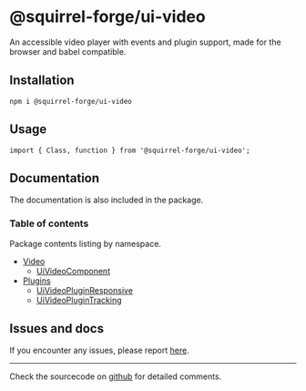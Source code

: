 # @squirrel-forge/ui-video
An accessible video player with events and plugin support, made for the browser and babel compatible.

## Installation

```
npm i @squirrel-forge/ui-video
```

## Usage

```
import { Class, function } from '@squirrel-forge/ui-video';
```

## Documentation
The documentation is also included in the package.

### Table of contents
Package contents listing by namespace.

 - [Video](docs/Video.md)
   - [UiVideoComponent](docs/Video.md#uivideocomponent)
 - [Plugins](docs/Plugins.md)
   - [UiVideoPluginResponsive](docs/Plugins.md#uivideopluginresponsive)
   - [UiVideoPluginTracking](docs/Plugins.md#uivideoplugintracking)

## Issues and docs
If you encounter any issues, please report [here](https://github.com/squirrel-forge/ui-video/issues).

---

Check the sourcecode on [github](https://github.com/squirrel-forge/ui-video) for detailed comments.
